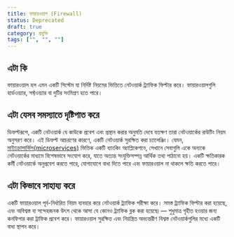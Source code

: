 ```yaml
---
title: ফায়ারওয়াল (Firewall)
status: Deprecated
draft: true
category: প্রযুক্তি
tags: ["", "", ""]
---
```


## এটা কি

ফায়ারওয়াল হল এমন একটি সিস্টেম যা নির্দিষ্ট নিয়মের ভিত্তিতে নেটওয়ার্ক ট্র্যাফিক ফিল্টার করে।
ফায়ারওয়ালগুলি হার্ডওয়্যার, সফ্টওয়্যার বা দুটির সংমিশ্রণ হতে পারে।

## এটা যেসব সমস্যাতে দৃষ্টিপাত করে

ডিফল্টরূপে, একটি নেটওয়ার্ক যে কাউকে প্রবেশ এবং প্রস্থান করার অনুমতি দেবে যতক্ষণ তারা নেটওয়ার্কের রাউটিং নিয়ম অনুসরণ করে।
এই ডিফল্ট আচরণের কারণে, একটি নেটওয়ার্ক সুরক্ষিত করা চ্যালেঞ্জিং।
যেমন, [মাইক্রোসার্ভিস(microservices)](/bn/microservices-architecture/) ভিত্তিক একটি ব্যাংকিং অ্যাপ্লিকেশনে, সেখানে সেবাগুলি একে অন্যকে নেটওয়ার্কের মাধ্যমে বিশেষভাবে সংযোগ করে, যাতে অত্যন্ত সংযুক্তিসম্পন্ন আর্থিক তথ্য পাঠানো হয়।
একটি ক্ষতিকারক কর্মী নেটওয়ার্কে অনুপ্রবেশ করতে পারে, যোগাযোগে বাধা দিতে পারে এবং ফায়ারওয়াল না থাকলে ক্ষতি করতে পারে।

 
## এটা কিভাবে সাহায্য করে

একটি ফায়ারওয়াল পূর্ব-নির্ধারিত নিয়ম ব্যবহার করে নেটওয়ার্ক ট্র্যাফিক পরীক্ষা করে। 
সমস্ত ট্র্যাফিক ফিল্টার করা হয়েছে, এবং অবিশ্বস্ত বা সন্দেহজনক উৎস থেকে আসা যে কোনও ট্র্যাফিক ব্লক করা হয়েছে৷
— শুধুমাত্র গৃহীত হওয়ার জন্য কনফিগার করা ট্রাফিক প্রবেশ করে। 
ফায়ারওয়াল সুরক্ষিত এবং নিয়ন্ত্রিত অভ্যন্তরীণ বিশ্বস্ত নেটওয়ার্কগুলির মধ্যে একটি বাধা স্থাপন করে।
